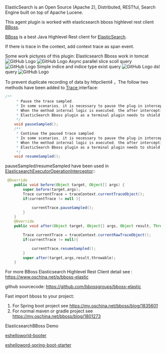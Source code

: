 ElasticSearch is an Open Source (Apache 2), Distributed, RESTful, Search Engine built on top of Apache Lucene.

This agent plugin is worked with elasticsearch bboss highlevel rest client [BBoss][bs].

[BBoss][bs] is a best Java Highlevel Rest client for [ElasticSearch][es].


If there is trace in the context, add context trace as span event.

Some work pictures of this plugin:
Elasticsearch Bboss work in tomcat
![GitHub Logo](https://oscimg.oschina.net/oscnet/a6aa8b7e84db0437dd6cbff88bdf1160fab.jpg)
![GitHub Logo](https://oscimg.oschina.net/oscnet/9665c0376579bbf1ca6093c1a0cf11c6c45.jpg)
Async parallel slice scoll query
![GitHub Logo](https://oscimg.oschina.net/oscnet/2ad63bcb0ad2de30a2cc13aa5f8a8ea86b4.jpg)
Simple indice and indice type exist query
![GitHub Logo](https://oscimg.oschina.net/oscnet/4c2e63e159786c28909ca2a003c8ee28432.jpg)
dsl query
![GitHub Logo](https://oscimg.oschina.net/oscnet/90fe224aee8b52c50b22fdfe0860658324d.jpg)

To prevent duplicate recording of data by httpclient4 ，The follow two methods have been added to [Trace ](https://github.com/yin-bp/pinpoint/blob/master/bootstrap-core/src/main/java/com/navercorp/pinpoint/bootstrap/context/Trace.java) interface:
```java
/**
     * Pause the trace sampled.
     * In some scenarios, it is necessary to pause the plug-in interception work related to the method internal logic.
     * When the method internal logic is executed, the after interception work of this method is continued. For example,
     * ElasticSearch Bboss plugin as a terminal plugin needs to shield the underlying HTTP protocol plugin
     */
    void pauseSampled();
    /**
     * Continue the paused trace sampled.
     * In some scenarios, it is necessary to pause the plug-in interception work related to the method internal logic.
     * When the method internal logic is executed, the after interception work of this method is continued. For example,
     * ElasticSearch Bboss plugin as a terminal plugin needs to shield the underlying HTTP protocol plugin
     */
    void resumeSampled();
```

pauseSampled/resumeSampled have been used in [ElasticsearchExecutorOperationInterceptor](https://github.com/yin-bp/pinpoint/blob/master/plugins/elasticsearch-bboss/src/main/java/com/navercorp/pinpoint/plugin/elasticsearchbboss/interceptor/ElasticsearchExecutorOperationInterceptor.java)::

```java
 @Override
    public void before(Object target, Object[] args) {
        super.before(target,args);
        Trace currentTrace = traceContext.currentTraceObject();
        if(currentTrace != null ){

            currentTrace.pauseSampled();
        }
    }
    @Override
    public void after(Object target, Object[] args, Object result, Throwable throwable)     {

        Trace currentTrace = traceContext.currentRawTraceObject();
        if(currentTrace != null){

            currentTrace.resumeSampled();
        }
        super.after(target,args,result,throwable);
    }
```

For more BBoss Elasticsearch Highlevel Rest Client detail see :
 https://www.oschina.net/p/bboss-elastic

github sourcecode:
https://github.com/bbossgroups/bboss-elastic 

Fast import bboss to your project:
1. For Spring boot project see
https://my.oschina.net/bboss/blog/1835601
2. For normal maven or gradle project see
https://my.oschina.net/bboss/blog/1801273 

ElasticsearchBBoss Demo

[eshelloworld-booter][booter]

[eshelloword-spring-boot-starter][springbooter]

[booter]: https://github.com/bbossgroups/eshelloword-booter
[springbooter]: https://github.com/bbossgroups/eshelloword-spring-boot-starter

[bs]: https://github.com/bbossgroups/bboss-elastic
[es]: http://www.elasticsearch.org
[DocumentCRUDTest]: https://github.com/bbossgroups/eshelloword-booter/blob/master/src/test/java/org/bboss/elasticsearchtest/crud/DocumentCRUDTest.java


